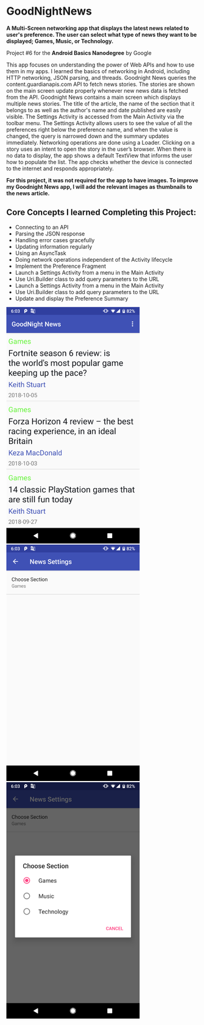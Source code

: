 # GoodNightNews

<b> A Multi-Screen networking app that displays the latest news related to user's preference. The user can select what type of news
they want to be displayed; Games, Music, or Technology. </b> 

<p> Project #6 for the <b>Android Basics Nanodegree</b> by Google </p>

<p> This app focuses on understanding the power of Web APIs and how to use them in my apps. I learned the basics of networking in Android, 
including HTTP networking, JSON parsing, and threads. Goodnight News queries the content.guardianapis.com API to fetch news stories.
The stories are shown on the main screen update properly whenever new news data is fetched from the API. Goodnight News contains a main 
screen which displays multiple news stories. The title of the article, the name of the section that it belongs to as well as the
author's name and date published are easily visible. The Settings Activity is accessed from the Main Activity via the toolbar menu. 
The Settings Activity allows users to see the value of all the preferences right below the preference name, and when the value is changed, 
the query is narrowed down and the summary updates immediately. Networking operations are done using a Loader. 
Clicking on a story uses an intent to open the story in the user’s browser. When there is no data to display, the app shows a 
default TextView that informs the user how to populate the list. The app checks whether the device is connected to the internet and 
responds appropriately. </p>
 
 <b>For this project, it was not required for the app to have images. To improve my Goodnight News app, I will add the 
 relevant images as thumbnails to the news article. </b>

Core Concepts I learned Completing this Project:
----------------------------------------------

-	Connecting to an API
-	Parsing the JSON response
-	Handling error cases gracefully
-	Updating information regularly 
-	Using an AsyncTask
-	Doing network operations independent of the Activity lifecycle
-	Implement the Preference Fragment 
-	Launch a Settings Activity from a menu in the Main Activity
-	Use Uri.Builder class to add query parameters to the URL
-	Launch a Settings Activity from a menu in the Main Activity
-	Use Uri.Builder class to add query parameters to the URL
-	Update and display the Preference Summary

<img src="GoodNightNews\MainPage.png" width="350" height="620"> <img src="GoodNightNews\SettingsActivity.png" width="350" height="620">
<img src="GoodNightNews\SettingsOptions.png" width="350" height="620"> 
